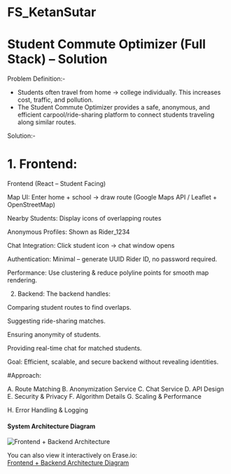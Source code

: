 # FS_KetanSutar 


# Student Commute Optimizer (Full Stack) – Solution

Problem Definition:- 
- Students often travel from home → college individually. This increases cost, traffic, and pollution.
- The Student Commute Optimizer provides a safe, anonymous, and efficient carpool/ride-sharing platform to connect students traveling along similar routes.

Solution:-
# 1. Frontend:
Frontend (React – Student Facing)

Map UI: Enter home + school → draw route (Google Maps API / Leaflet + OpenStreetMap)

Nearby Students: Display icons of overlapping routes

Anonymous Profiles: Shown as Rider_1234

Chat Integration: Click student icon → chat window opens

Authentication: Minimal – generate UUID Rider ID, no password required.

Performance: Use clustering & reduce polyline points for smooth map rendering.








2. Backend:
   The backend handles:

Comparing student routes to find overlaps.

Suggesting ride-sharing matches.

Ensuring anonymity of students.

Providing real-time chat for matched students.

Goal: Efficient, scalable, and secure backend without revealing identities.



#Approach:


A. Route Matching
B. Anonymization Service
C. Chat Service
D. API Design
E. Security & Privacy
F. Algorithm Details
G. Scaling & Performance

H. Error Handling & Logging








#### System Architecture Diagram

![Frontend + Backend Architecture](https://github.com/user-attachments/assets/7dcac3c6-696c-43d8-bb4a-9647a2fa4b61)

You can also view it interactively on Erase.io:  
[Frontend + Backend Architecture Diagram](https://app.eraser.io/workspace/BFYdl3jsqCY9F6aoewba?elements=cwBo9byY9_j93arIh3eMHA)
